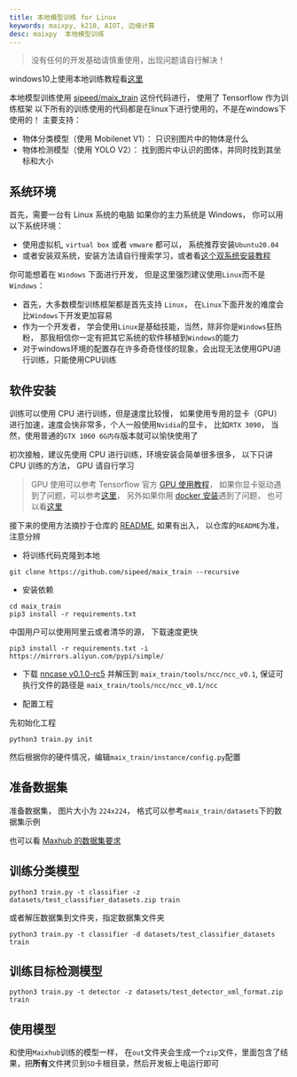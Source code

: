 ```yaml
---
title: 本地模型训练 for Linux
keywords: maixpy, k210, AIOT, 边缘计算
desc: maixpy  本地模型训练
---
```


> 没有任何的开发基础请慎重使用，出现问题请自行解决！

windows10上使用本地训练教程看[这里](https://bbs.sipeed.com/thread/932)

本地模型训练使用 [sipeed/maix_train](https://github.com/sipeed/maix_train) 这份代码进行， 使用了 Tensorflow 作为训练框架
以下所有的训练使用的代码都是在linux下进行使用的，不是在windows下使用的！
主要支持：
* 物体分类模型（使用 Mobilenet V1）： 只识别图片中的物体是什么
* 物体检测模型（使用 YOLO V2）： 找到图片中认识的图体，并同时找到其坐标和大小

## 系统环境

首先，需要一台有 Linux 系统的电脑
如果你的主力系统是 Windows， 你可以用以下系统环境：
* 使用虚拟机, `virtual box` 或者 `vmware` 都可以， 系统推荐安装`Ubuntu20.04`
* 或者安装双系统，安装方法请自行搜索学习，或者看[这个双系统安装教程](https://neucrack.com/p/330)

你可能想着在 `Windows` 下面进行开发， 但是这里强烈建议使用`Linux`而不是`Windows`：
* 首先，大多数模型训练框架都是首先支持 `Linux`， 在`Linux`下面开发的难度会比`Windows`下开发更加容易
* 作为一个开发者， 学会使用`Linux`是基础技能，当然，除非你是`Windows`狂热粉， 那我相信你一定有把其它系统的软件移植到`Windows`的能力
* 对于windows环境的配置存在许多奇奇怪怪的现象，会出现无法使用GPU进行训练，只能使用CPU训练


## 软件安装

训练可以使用 CPU 进行训练，但是速度比较慢， 如果使用专用的显卡（GPU）进行加速，速度会快非常多，个人一般使用`Nvidia`的显卡， 比如`RTX 3090`， 当然，使用普通的`GTX 1060 6G内存`版本就可以愉快使用了

初次接触，建议先使用 CPU 进行训练，环境安装会简单很多很多， 以下只讲 CPU 训练的方法， GPU 请自行学习
> GPU 使用可以参考 Tensorflow 官方 [GPU 使用教程](https://tensorflow.google.cn/install/gpu)， 如果你显卡驱动遇到了问题，可以参考[这里](https://neucrack.com/p/252)， 另外如果你用 [docker 安装](https://tensorflow.google.cn/install/docker )遇到了问题， 也可以看[这里](https://neucrack.com/p/116)


接下来的使用方法摘抄于仓库的 [README](https://github.com/sipeed/maix_train/blob/master/README.md), 如果有出入， 以仓库的`README`为准，注意分辨


* 将训练代码克隆到本地

```
git clone https://github.com/sipeed/maix_train --recursive
```

* 安装依赖

```
cd maix_train
pip3 install -r requirements.txt
```
中国用户可以使用阿里云或者清华的源， 下载速度更快
```
pip3 install -r requirements.txt -i https://mirrors.aliyun.com/pypi/simple/
```

* 下载 [nncase v0.1.0-rc5](https://github.com/kendryte/nncase/releases/tag/v0.1.0-rc5) 并解压到 `maix_train/tools/ncc/ncc_v0.1`, 保证可执行文件的路径是 `maix_train/tools/ncc/ncc_v0.1/ncc`

* 配置工程

先初始化工程
```
python3 train.py init
```
然后根据你的硬件情况，编辑`maix_train/instance/config.py`配置

## 准备数据集

准备数据集， 图片大小为 `224x224`， 格式可以参考`maix_train/datasets`下的数据集示例

也可以看 [Maxhub 的数据集要求](https://www.maixhub.com/index/mtrain/help.html)


##  训练分类模型

```
python3 train.py -t classifier -z datasets/test_classifier_datasets.zip train
```

或者解压数据集到文件夹，指定数据集文件夹
```
python3 train.py -t classifier -d datasets/test_classifier_datasets train
```

## 训练目标检测模型

```
python3 train.py -t detector -z datasets/test_detector_xml_format.zip train
```

## 使用模型

和使用`Maixhub`训练的模型一样， 在`out`文件夹会生成一个`zip`文件，里面包含了结果，把**所有**文件拷贝到`SD`卡根目录，然后开发板上电运行即可





